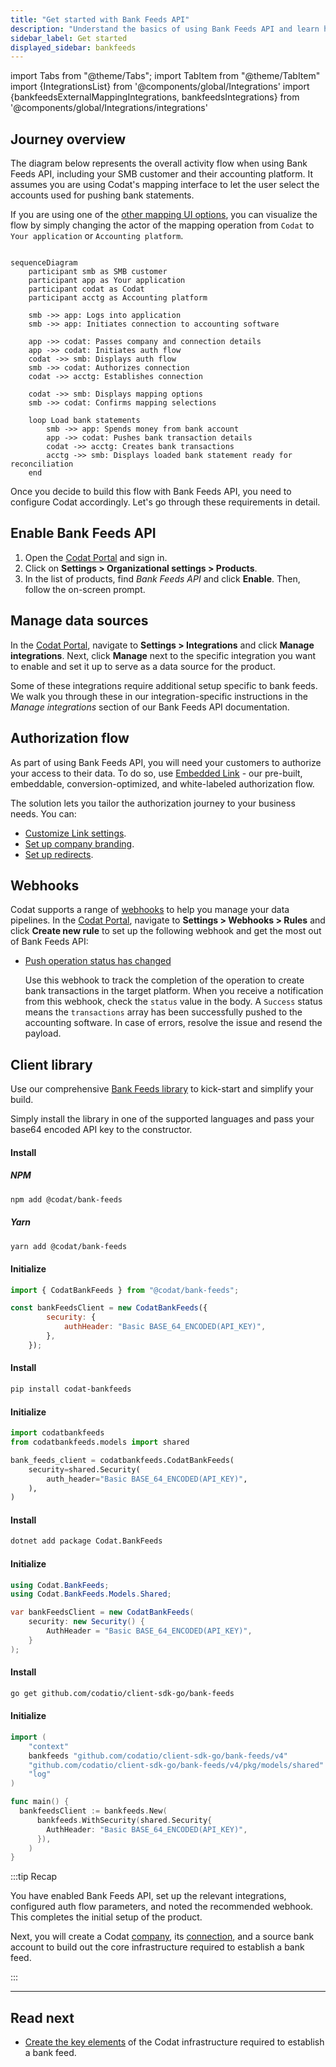 ```yaml
---
title: "Get started with Bank Feeds API"
description: "Understand the basics of using Bank Feeds API and learn how to perform the initial setup for the product"
sidebar_label: Get started
displayed_sidebar: bankfeeds
---
```


import Tabs from "@theme/Tabs";
import TabItem from "@theme/TabItem"
import {IntegrationsList} from '@components/global/Integrations'
import {bankfeedsExternalMappingIntegrations, bankfeedsIntegrations} from '@components/global/Integrations/integrations'

## Journey overview

The diagram below represents the overall activity flow when using Bank Feeds API, including your SMB customer and their accounting platform. It assumes you are using Codat's mapping interface to let the user select the accounts used for pushing bank statements.

If you are using one of the [other mapping UI options](/bank-feeds/mapping/overview), you can visualize the flow by simply changing the actor of the mapping operation from `Codat` to `Your application` or `Accounting platform`.

```mermaid

sequenceDiagram
    participant smb as SMB customer
    participant app as Your application 
    participant codat as Codat
    participant acctg as Accounting platform
    
    smb ->> app: Logs into application
    smb ->> app: Initiates connection to accounting software

    app ->> codat: Passes company and connection details
    app ->> codat: Initiates auth flow
    codat ->> smb: Displays auth flow
    smb ->> codat: Authorizes connection
    codat ->> acctg: Establishes connection
    
    codat ->> smb: Displays mapping options
    smb ->> codat: Confirms mapping selections
    
    loop Load bank statements
        smb ->> app: Spends money from bank account
        app ->> codat: Pushes bank transaction details
        codat ->> acctg: Creates bank transactions
        acctg ->> smb: Displays loaded bank statement ready for reconciliation
    end

```

Once you decide to build this flow with Bank Feeds API, you need to configure Codat accordingly. Let's go through these requirements in detail.

## Enable Bank Feeds API

1. Open the <a href="https://app.codat.io" target="_blank">Codat Portal</a> and sign in.
2. Click on **Settings > Organizational settings > Products**.
3. In the list of products, find _Bank Feeds API_ and click **Enable**. Then, follow the on-screen prompt.

## Manage data sources

In the <a href="https://app.codat.io" target="_blank">Codat Portal</a>, navigate to **Settings > Integrations** and click **Manage integrations**. Next, click **Manage** next to the specific integration you want to enable and set it up to serve as a data source for the product. 

<IntegrationsList integrations={bankfeedsIntegrations}/>

Some of these integrations require additional setup specific to bank feeds. We walk you through these in our integration-specific instructions in the _Manage integrations_ section of our Bank Feeds API documentation. 

## Authorization flow

As part of using Bank Feeds API, you will need your customers to authorize your access to their data. To do so, use [Embedded Link](/auth-flow/authorize-embedded-link) - our pre-built, embeddable, conversion-optimized, and white-labeled authorization flow. 

The solution lets you tailor the authorization journey to your business needs. You can:

* [Customize Link settings](/auth-flow/customize/customize-link).
* [Set up company branding](/auth-flow/customize/branding).
* [Set up redirects](/auth-flow/customize/set-up-redirects).

## Webhooks

Codat supports a range of [webhooks](/using-the-api/webhooks/core-rules-types) to help you manage your data pipelines. In the <a href="https://app.codat.io" target="_blank">Codat Portal</a>, navigate to **Settings > Webhooks > Rules** and click **Create new rule** to set up the following webhook and get the most out of Bank Feeds API:

- [Push operation status has changed](/using-the-api/webhooks/core-rules-types#push-operation-status-has-changed)  

  Use this webhook to track the completion of the operation to create bank transactions in the target platform. When you receive a notification from this webhook, check the `status` value in the body. A `Success` status means the `transactions` array has been successfully pushed to the accounting software. In case of errors, resolve the issue and resend the payload.


## Client library

Use our comprehensive [Bank Feeds library](/get-started/libraries) to kick-start and simplify your build.

Simply install the library in one of the supported languages and pass your base64 encoded API key to the constructor.

<Tabs>

<TabItem value="nodejs" label="TypeScript">

#### Install

##### NPM
```sh
npm add @codat/bank-feeds
```

##### Yarn
```sh
yarn add @codat/bank-feeds
```

#### Initialize

```javascript
import { CodatBankFeeds } from "@codat/bank-feeds";

const bankFeedsClient = new CodatBankFeeds({
        security: {
            authHeader: "Basic BASE_64_ENCODED(API_KEY)",
        },
    });
```

</TabItem>

<TabItem value="python" label="Python">

#### Install

```sh
pip install codat-bankfeeds
```

#### Initialize

```python
import codatbankfeeds
from codatbankfeeds.models import shared

bank_feeds_client = codatbankfeeds.CodatBankFeeds(
    security=shared.Security(
        auth_header="Basic BASE_64_ENCODED(API_KEY)",
    ),
)
```

</TabItem>

<TabItem value="csharp" label="C#">

#### Install

```sh
dotnet add package Codat.BankFeeds
```

#### Initialize

```csharp
using Codat.BankFeeds;
using Codat.BankFeeds.Models.Shared;

var bankFeedsClient = new CodatBankFeeds(
    security: new Security() {
        AuthHeader = "Basic BASE_64_ENCODED(API_KEY)",
    }
);
```

</TabItem>

<TabItem value="go" label="Go">

#### Install

```sh
go get github.com/codatio/client-sdk-go/bank-feeds
```

#### Initialize

```go
import (
	"context"
	bankfeeds "github.com/codatio/client-sdk-go/bank-feeds/v4"
	"github.com/codatio/client-sdk-go/bank-feeds/v4/pkg/models/shared"
	"log"
)

func main() {
  bankfeedsClient := bankfeeds.New(
      bankfeeds.WithSecurity(shared.Security{
        AuthHeader: "Basic BASE_64_ENCODED(API_KEY)",
      }),
    )
}

```

</TabItem>

</Tabs>


:::tip Recap

You have enabled Bank Feeds API, set up the relevant integrations, configured auth flow parameters, and noted the recommended webhook. This completes the initial setup of the product. 

Next, you will create a Codat [company](../terms/company), its [connection](../terms/connection), and a source bank account to build out the core infrastructure required to establish a bank feed.
  
:::

---

## Read next

* [Create the key elements](/bank-feeds/create-account) of the Codat infrastructure required to establish a bank feed.